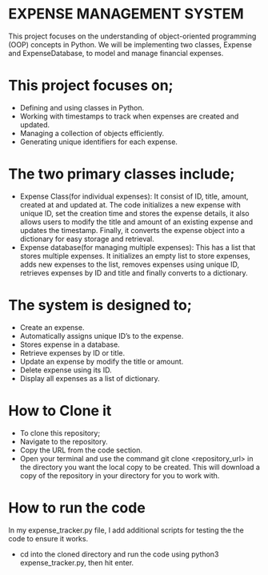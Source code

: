 # EXPENSE MANAGEMENT SYSTEM

This project focuses on the understanding of object-oriented programming (OOP) concepts in Python. We will be implementing two classes, Expense and ExpenseDatabase, to model and manage financial expenses.

# This project focuses on;
* Defining and using classes in Python.
* Working with timestamps to track when expenses are created and updated.
* Managing a collection of objects efficiently.
* Generating unique identifiers for each expense.

# The two primary classes include;
- Expense Class(for individual expenses): It consist of ID, title, amount, created at and updated at. The code initializes a new expense with unique ID, set the creation time and stores the expense details, it also allows users to modify the title and amount of an existing expense and updates the timestamp. Finally, it converts the expense object into a dictionary for easy storage and retrieval.
- Expense database(for managing multiple expenses): This has a list that stores multiple expenses. It initializes an empty list to store expenses, adds new expenses to the list, removes expenses using unique ID, retrieves expenses by ID and title and finally converts to a dictionary.

# The system is designed to;
* Create an expense.
* Automatically assigns unique ID’s to the expense.
* Stores expense in a database.
* Retrieve expenses by ID or title.
* Update an expense by modify the title or amount.
* Delete expense using its ID.
* Display all expenses as a list of dictionary.

# How to Clone it
- To clone this repository;
- Navigate to the repository.
- Copy the URL from the code section.
- Open your terminal and use the command git clone <repository_url> in the directory you want the local copy to be created. This will download a copy of the repository in your directory for you to work with.

# How to run the code
In my expense_tracker.py file, I add additional scripts for testing the the code to ensure it works.
- cd into the cloned directory and run the code using python3 expense_tracker.py, then hit enter.

